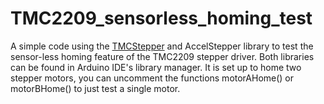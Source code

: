 # TMC2209_sensorless_homing_test
A simple code using the [TMCStepper](https://www.arduinolibraries.info/libraries/tmc-stepper) and AccelStepper library to test the sensor-less homing feature of the TMC2209 stepper driver. Both libraries can be found in Arduino IDE's library manager.
It is set up to home two stepper motors, you can uncomment the functions motorAHome() or motorBHome() to just test a single motor.
    
